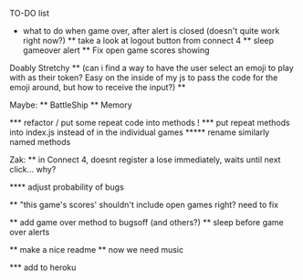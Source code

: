 

TO-DO list
* what to do when game over, after alert is closed (doesn't quite work right now?) 
** take a look at logout button from connect 4 
** sleep gameover alert
** Fix open game scores showing


Doably Stretchy
  ** (can i find a way to have the user select an emoji to play with as their token? 
     Easy on the inside of my js to pass the code for the emoji around, but how to receive the input?) **

Maybe:
** BattleShip
** Memory

*** refactor / put some repeat code into methods !
*** put repeat methods into index.js instead of in the individual games
***** rename similarly named methods



Zak:
** in Connect 4, doesnt register a lose immediately, waits until next click... why?

**** adjust probability of bugs

** "this game's scores' shouldn't include open games right? need to fix

** add game over method to bugsoff (and others?)
** sleep before game over alerts

** make a nice readme
** now we need music

*** add to heroku
